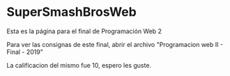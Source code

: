 # SuperSmashBrosWeb
Esta es la página para el final de Programación Web 2

Para ver las consignas de este final, abrir el archivo "Programacion web II - Final - 2019"

La calificacion del mismo fue 10, espero les guste.
